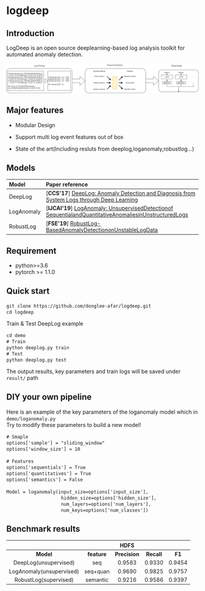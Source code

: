 # logdeep

## Introduction

LogDeep is an open source deeplearning-based log analysis toolkit for automated anomaly detection.

![Framework of logdeep](data/semantic_vec.png)

## Major features

- Modular Design

- Support multi log event features out of box

- State of the art(Including resluts from deeplog,loganomaly,robustlog...)

## Models

| Model | Paper reference |
| :--- | :--- |
|DeepLog| [**CCS'17**] [DeepLog: Anomaly Detection and Diagnosis from System Logs through Deep Learning](https://www.cs.utah.edu/~lifeifei/papers/deeplog.pdf)|
|LogAnomaly| [**IJCAI'19**] [LogAnomaly: UnsupervisedDetectionof SequentialandQuantitativeAnomaliesinUnstructuredLogs](https://www.ijcai.org/Proceedings/2019/658)|
|RobustLog| [**FSE'19**] [RobustLog-BasedAnomalyDetectiononUnstableLogData](https://dl.acm.org/doi/10.1145/3338906.3338931)

## Requirement

- python>=3.6
- pytorch >= 1.1.0
  
## Quick start

```
git clone https://github.com/donglee-afar/logdeep.git
cd logdeep
```

Train & Test DeepLog example

```
cd demo
# Train
python deeplog.py train
# Test
python deeplog.py test
```

The output results, key parameters and train logs will be saved under `result/` path

## DIY your own pipeline

Here is an example of the key parameters of the loganomaly model which in `demo/loganomaly.py`  
Try to modify these parameters to build a new model!

```
# Smaple
options['sample'] = "sliding_window"
options['window_size'] = 10

# Features
options['sequentials'] = True
options['quantitatives'] = True
options['semantics'] = False

Model = loganomaly(input_size=options['input_size'],
                    hidden_size=options['hidden_size'],
                    num_layers=options['num_layers'],
                    num_keys=options['num_classes'])
```

## Benchmark results

|       |            | HDFS |     | |
| :----:|:----:|:----:|:----:|:----:|
| **Model** | **feature** | **Precision** | **Recall** | **F1** |
| DeepLog(unsupervised)| seq |0.9583 | 0.9330 | 0.9454 |
| LogAnomaly(unsupervised) | seq+quan|0.9690 |0.9825 |0.9757 |
| RobustLog(supervised)| semantic |0.9216 |0.9586 |0.9397 |
